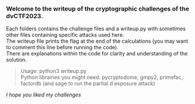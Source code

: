 ### Welcome to the writeup of the cryptographic challenges of the dvCTF2023.  
  
Each folders contains the challenge files and a writeup.py with sometimes other files containing specific attacks used here.  
The writeup file prints the flag at the end of the calculations (you may want to comment this line before running the code).  
There are explanations within the code for clarity and understanding of the solution.  
  
> Usage: python3 writeup.py  
> Python librairies you might need: pycryptodome, gmpy2, primefac, factordb (and sage to run the partial d exposure attack)

*I hope you liked my challenges*
